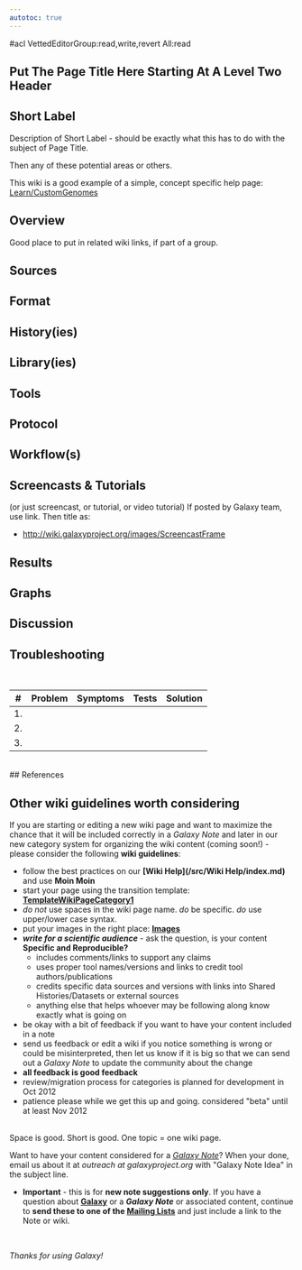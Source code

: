 ```yaml
---
autotoc: true
---
```

#acl VettedEditorGroup:read,write,revert All:read

## Put The Page Title Here Starting At A Level Two Header

<div class='right'></div>

## Short Label

Description of Short Label - should be exactly what this has to do with the subject of Page Title.


Then any of these potential areas or others. 

This wiki is a good example of a simple, concept specific help page:
[Learn/CustomGenomes](/src/Learn/CustomGenomes/index.md)

## Overview

Good place to put in related wiki links, if part of a group.
## Sources

## Format

## History(ies)

## Library(ies)

## Tools

## Protocol

## Workflow(s)

## Screencasts & Tutorials

(or just screencast, or tutorial, or video tutorial)
If posted by Galaxy team, use [<Screencast>](/src/screencast/fake/index.md) link. Then title as:
* http://wiki.galaxyproject.org/images/ScreencastFrame

## Results

## Graphs

## Discussion

## Troubleshooting

<br />

| #|  Problem |  Symptoms |  Tests |  Solution | 
| --- | ------- | -------- | ----- | -------- | 
| 1. |   |   |   |   | 
| 2. |   |   |   |   | 
| 3. |   |   |   |   | 
<br />
## References

## Other wiki guidelines worth considering

If you are starting or editing a new wiki page and want to maximize the chance that it will be included correctly in a *Galaxy Note* and later in our new category system for organizing the wiki content (coming soon!) - please consider the following **wiki guidelines**:

* follow the best practices on our **[Wiki Help](/src/Wiki Help/index.md)** and use **Moin Moin**
* start your page using the transition template: **[TemplateWikiPageCategory1](/src/TemplateWikiPageCategory1/index.md)**
* *do not* use spaces in the wiki page name. *do* be specific. *do* use upper/lower case syntax.
* put your images in the right place: **[Images](/src/images/index.md)**
* ***write for a scientific audience*** - ask the question, is your content **Specific and Reproducible?**
  * includes comments/links to support any claims
  * uses proper tool names/versions and links to credit tool authors/publications
  * credits specific data sources and versions with links into Shared Histories/Datasets or external sources
  * anything else that helps whoever may be following along know exactly what is going on 
* be okay with a bit of feedback if you want to have your content included in a note
* send us feedback or edit a wiki if you notice something is wrong or could be misinterpreted, then let us know if it is big so that we can send out a *Galaxy Note* to update the community about the change
* **all feedback is good feedback**
* review/migration process for categories is planned for development in Oct 2012
* patience please while we get this up and going. considered "beta" until at least Nov 2012

<br />
Space is good. Short is good. One topic = one wiki page.
<br />

Want to have your content considered for a *[Galaxy Note](/src/Notes/index.md)*? When your done, email us about it at *outreach at galaxyproject.org* with "Galaxy Note Idea" in the subject line.
* **Important** - this is for **new note suggestions only**. If you have a question about **[Galaxy](/src/FrontPage/index.md)** or a ***Galaxy Note*** or associated content, continue to **send these to one of the [Mailing Lists](/src/MailingLists/index.md)** and just include a link to the Note or wiki.

<br />

*Thanks for using Galaxy!*
<br />
